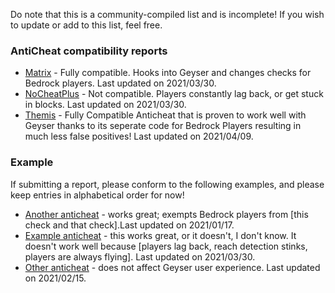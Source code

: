 Do note that this is a community-compiled list and is incomplete! If you wish to update or add to this list, feel free.

### AntiCheat compatibility reports

- [Matrix](https://matrix.rip/) - Fully compatible. Hooks into Geyser and changes checks for Bedrock players. Last updated on 2021/03/30.
- [NoCheatPlus](https://github.com/Updated-NoCheatPlus/NoCheatPlus) - Not compatible. Players constantly lag back, or get stuck in blocks. Last updated on 2021/03/30.
- [Themis](https://www.spigotmc.org/resources/themis-anti-cheat-1-16-x-bedrock-support-paper-tuinity-compatibility-free-optimized.90766/) - Fully Compatible Anticheat that is proven to work well with Geyser thanks to its seperate code for Bedrock Players resulting in much less false positives! Last updated on 2021/04/09.

### Example 

If submitting a report, please conform to the following examples, and please keep entries in alphabetical order for now!

- [Another anticheat](https://geysermc.org) - works great; exempts Bedrock players from [this check and that check].Last updated on 2021/01/17.
- [Example anticheat](https://geysermc.org) - this works great, or it doesn't, I don't know. It doesn't work well because [players lag back, reach detection stinks, players are always flying]. Last updated on 2021/03/30.
- [Other anticheat](https://geysermc.org) - does not affect Geyser user experience. Last updated on 2021/02/15.